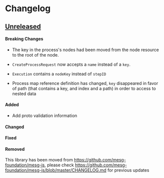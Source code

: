 # Changelog

## [Unreleased](https://github.com/mesg-foundation/js-sdk/releases/tag/vX.X.X)

#### Breaking Changes

- The key in the process's nodes had been moved from the node resource to the root of the node. 
- `CreateProcessRequest` now accepts a `name` instead of a `key`.
- `Execution` contains a `nodeKey` instead of `stepID`

- Process map reference definition has changed, `key` disappeared in favor of path (that contains a key, and index and a path) in order to access to nested data

#### Added

- Add proto validation information

#### Changed
#### Fixed
#### Removed

This library has been moved from https://github.com/mesg-foundation/mesg-js, please check https://github.com/mesg-foundation/mesg-js/blob/master/CHANGELOG.md for previous updates
